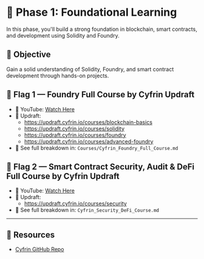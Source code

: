 # 🧪 Phase 1: Foundational Learning

In this phase, you'll build a strong foundation in blockchain, smart contracts, and development using Solidity and Foundry.

## 🎯 Objective

Gain a solid understanding of Solidity, Foundry, and smart contract development through hands-on projects.

## 🚩 Flag 1 — Foundry Full Course by Cyfrin Updraft

- 🔗 YouTube: [Watch Here](https://www.youtube.com/watch?v=-1GB6m39-rM)
- 🔗 Updraft: 
  - https://updraft.cyfrin.io/courses/blockchain-basics
  - https://updraft.cyfrin.io/courses/solidity
  - https://updraft.cyfrin.io/courses/foundry
  - https://updraft.cyfrin.io/courses/advanced-foundry
- 📂 See full breakdown in: `Courses/Cyfrin_Foundry_Full_Course.md`

## 🚩 Flag 2 — Smart Contract Security, Audit & DeFi Full Course by Cyfrin Updraft

- 🔗 YouTube: [Watch Here](https://www.youtube.com/watch?v=pUWmJ86X_do)
- 🔗 Updraft: 
  - https://updraft.cyfrin.io/courses/security
- 📂 See full breakdown in: `Cyfrin_Security_DeFi_Course.md`
  
---

## 🔗 Resources

- [Cyfrin GitHub Repo](https://github.com/Cyfrin/foundry-full-course-cu)
